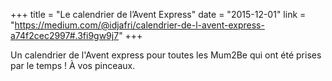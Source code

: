 +++
title = "Le calendrier de l’Avent Express"
date = "2015-12-01"
link = "https://medium.com/@idjafri/calendrier-de-l-avent-express-a74f2cec2997#.3fi9gw9j7"
+++

Un calendrier de l'Avent express pour toutes les Mum2Be qui ont été prises par le temps ! À vos pinceaux. 
